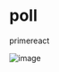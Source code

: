 # poll

primereact

![image](https://github.com/aurorynaru/poll/assets/111576998/b65ee768-e2b7-44b5-8ac5-bedda9cf02e6)
